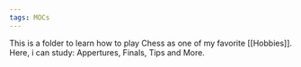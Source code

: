 ```yaml
---
tags: MOCs
---
```

This is a folder to learn how to play Chess as one of my favorite [[Hobbies]]. Here, i can study: Appertures, Finals, Tips and More.
```folder-index-content
```